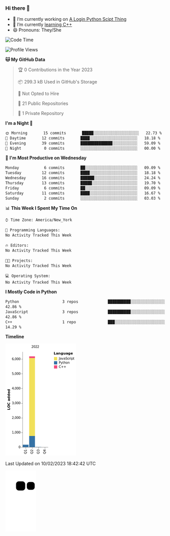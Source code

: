 ### Hi there 👋

<!--
**Iplay6432/Iplay6432** is a ✨ _special_ ✨ repository because its `README.md` (this file) appears on your GitHub profile.

Here are some ideas to get you started:

- 🔭 I’m currently working on ...
- 🌱 I’m currently learning ...
- 👯 I’m looking to collaborate on ...
- 🤔 I’m looking for help with ...
- 💬 Ask me about ...
- 📫 How to reach me: ...
- 😄 Pronouns: ...
- ⚡ Fun fact: ...
-->
- 🔭 I’m currently working on [A Login Python Scipt Thing](https://github.com/Iplay6432/Lugin-but-no-Pygame-)
- 🌱 I’m currently [learning C++](https://github.com/Iplay6432/LearningCpp)
- 😄 Pronouns: They/She

<!--START_SECTION:waka-->
![Code Time](http://img.shields.io/badge/Code%20Time-10%20hrs%201%20min-blue)

![Profile Views](http://img.shields.io/badge/Profile%20Views-0-blue)

**🐱 My GitHub Data** 

> 🏆 0 Contributions in the Year 2023
 > 
> 📦 299.3 kB Used in GitHub's Storage 
 > 
> 🚫 Not Opted to Hire
 > 
> 📜 21 Public Repositories 
 > 
> 🔑 1 Private Repository 
 > 
**I'm a Night 🦉** 

```text
🌞 Morning       15 commits       █████░░░░░░░░░░░░░░░░░░░░   22.73 % 
🌆 Daytime       12 commits       ████░░░░░░░░░░░░░░░░░░░░░   18.18 % 
🌃 Evening       39 commits       ██████████████░░░░░░░░░░░   59.09 % 
🌙 Night          0 commits       ░░░░░░░░░░░░░░░░░░░░░░░░░   00.00 % 

```
📅 **I'm Most Productive on Wednesday** 

```text
Monday           6 commits       ██░░░░░░░░░░░░░░░░░░░░░░░   09.09 % 
Tuesday         12 commits       ████░░░░░░░░░░░░░░░░░░░░░   18.18 % 
Wednesday       16 commits       ██████░░░░░░░░░░░░░░░░░░░   24.24 % 
Thursday        13 commits       █████░░░░░░░░░░░░░░░░░░░░   19.70 % 
Friday           6 commits       ██░░░░░░░░░░░░░░░░░░░░░░░   09.09 % 
Saturday        11 commits       ████░░░░░░░░░░░░░░░░░░░░░   16.67 % 
Sunday           2 commits       ░░░░░░░░░░░░░░░░░░░░░░░░░   03.03 % 

```


📊 **This Week I Spent My Time On** 

```text
⌚︎ Time Zone: America/New_York

💬 Programming Languages: 
No Activity Tracked This Week

🔥 Editors: 
No Activity Tracked This Week

🐱‍💻 Projects: 
No Activity Tracked This Week

💻 Operating System: 
No Activity Tracked This Week

```

**I Mostly Code in Python** 

```text
Python                   3 repos             ██████████░░░░░░░░░░░░░░░   42.86 % 
JavaScript               3 repos             ██████████░░░░░░░░░░░░░░░   42.86 % 
C++                      1 repo              ███░░░░░░░░░░░░░░░░░░░░░░   14.29 % 

```


**Timeline**

![Chart not found](https://raw.githubusercontent.com/Iplay6432/Iplay6432/main/charts/bar_graph.png) 


 Last Updated on 10/02/2023 18:42:42 UTC
<!--END_SECTION:waka-->

![snake](https://raw.githubusercontent.com/Iplay6432/Iplay6432/output/github-contribution-grid-snake.svg)
